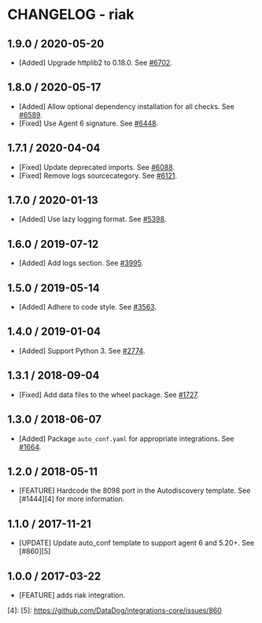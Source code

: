# CHANGELOG - riak

## 1.9.0 / 2020-05-20

* [Added] Upgrade httplib2 to 0.18.0. See [#6702](https://github.com/DataDog/integrations-core/pull/6702).

## 1.8.0 / 2020-05-17

* [Added] Allow optional dependency installation for all checks. See [#6589](https://github.com/DataDog/integrations-core/pull/6589).
* [Fixed] Use Agent 6 signature. See [#6448](https://github.com/DataDog/integrations-core/pull/6448).

## 1.7.1 / 2020-04-04

* [Fixed] Update deprecated imports. See [#6088](https://github.com/DataDog/integrations-core/pull/6088).
* [Fixed] Remove logs sourcecategory. See [#6121](https://github.com/DataDog/integrations-core/pull/6121).

## 1.7.0 / 2020-01-13

* [Added] Use lazy logging format. See [#5398](https://github.com/DataDog/integrations-core/pull/5398).

## 1.6.0 / 2019-07-12

* [Added] Add logs section. See [#3995](https://github.com/DataDog/integrations-core/pull/3995).

## 1.5.0 / 2019-05-14

* [Added] Adhere to code style. See [#3563](https://github.com/DataDog/integrations-core/pull/3563).

## 1.4.0 / 2019-01-04

* [Added] Support Python 3. See [#2774][1].

## 1.3.1 / 2018-09-04

* [Fixed] Add data files to the wheel package. See [#1727][2].

## 1.3.0 / 2018-06-07

* [Added] Package `auto_conf.yaml` for appropriate integrations. See [#1664][3].

## 1.2.0 / 2018-05-11

* [FEATURE] Hardcode the 8098 port in the Autodiscovery template. See [#1444][4] for more information.

## 1.1.0 / 2017-11-21

* [UPDATE] Update auto_conf template to support agent 6 and 5.20+. See [#860][5]

## 1.0.0 / 2017-03-22

* [FEATURE] adds riak integration.

<!--- The following link definition list is generated by PimpMyChangelog --->
[1]: https://github.com/DataDog/integrations-core/pull/2774
[2]: https://github.com/DataDog/integrations-core/pull/1727
[3]: https://github.com/DataDog/integrations-core/pull/1664
[4]: 
[5]: https://github.com/DataDog/integrations-core/issues/860
